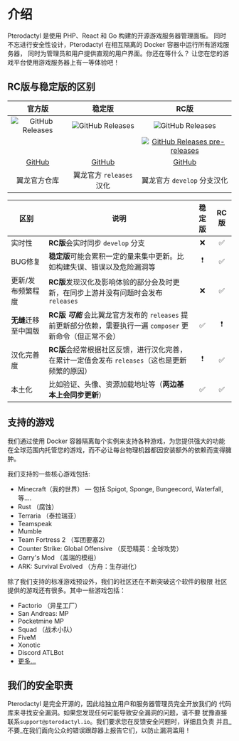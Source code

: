 # 介绍
Pterodactyl 是使用 PHP、React 和 Go 构建的开源游戏服务器管理面板。
同时不忘进行安全性设计，Pterodactyl 在相互隔离的 Docker 容器中运行所有游戏服务器，
同时为管理员和用户提供直观的用户界面。你还在等什么？ 让您在您的游戏平台使用游戏服务器上有一等体验吧！

## RC版与稳定版的区别

|  **官方版**  |  **稳定版**  |  **RC版**  |
|:--------------:|:--------------:|:--------------:|
|  ![GitHub Releases](https://img.shields.io/github/v/release/pterodactyl/panel?style=for-the-badge&logo=appveyor&label=最新发布版本)  | ![GitHub Releases](https://img.shields.io/github/v/release/pterodactyl-china/pterodactyl-chinese-stable?style=for-the-badge&logo=appveyor&label=最新发布版本) | ![GitHub Releases](https://img.shields.io/github/v/release/pterodactyl-china/panel?style=for-the-badge&logo=appveyor&label=最新发布版本)  |
|  |  | [![GitHub Releases pre-releases](https://img.shields.io/github/v/tag/pterodactyl-china/panel?display_name=tag&include_prereleases&style=for-the-badge&logo=appveyor&label=最新预发布版本)](https://github.com/pterodactyl-china/panel/releases) |
| [GitHub](https://github.com/pterodactyl/panel) | [GitHub](https://github.com/pterodactyl-china/pterodactyl-chinese-stable) | [GitHub](https://github.com/pterodactyl-china/panel) |
| 翼龙官方仓库 | 翼龙官方 `releases` 汉化 | 翼龙官方 `develop` 分支汉化 |

|  **区别** |  **说明** |  **稳定版**  |  **RC版**  |
|--------------|--------------|:--------------:|:--------------:|
| 实时性 | **RC版**会实时同步 `develop` 分支 | :x: | :white_check_mark: |
| BUG修复 | **稳定版**可能会累积一定的量来集中更新。比如构建失误、错误以及危险漏洞等 | :heavy_exclamation_mark: | :white_check_mark: |
| 更新/发布频繁程度 | **RC版**发现汉化及影响体验的部分会及时更新，在同步上游并没有问题时会发布 `releases` | :x: | :white_check_mark: |
| **无缝**迁移至中国版 | **RC版** _**可能**_ 会比翼龙官方发布的 `releases` 提前更新部分依赖，需要执行一遍 `composer` 更新命令（但正常不会） | :white_check_mark: | :heavy_exclamation_mark: |
| 汉化完善度 | **RC版**会经常根据社区反馈，进行汉化完善，在累计一定值会发布 `releases`（这也是更新频繁的原因） | :heavy_exclamation_mark: | :white_check_mark: |
| 本土化 | 比如验证、头像、资源加载地址等（**两边基本上会同步更新**） | :white_check_mark: | :white_check_mark: |

## 支持的游戏
我们通过使用 Docker 容器隔离每个实例来支持各种游戏，为您提供强大的功能
在全球范围内托管您的游戏，而不必让每台物理机器都因安装额外的依赖而变得臃肿。

我们支持的一些核心游戏包括:

* Minecraft（我的世界） — 包括 Spigot, Sponge, Bungeecord, Waterfall, 等....
* Rust （腐蚀）
* Terraria （泰拉瑞亚）
* Teamspeak
* Mumble
* Team Fortress 2 （军团要塞2）
* Counter Strike: Global Offensive （反恐精英：全球攻势）
* Garry's Mod （盖瑞的模组）
* ARK: Survival Evolved （方舟：生存进化）

除了我们支持的标准游戏预设外，我们的社区还在不断突破这个软件的极限
社区提供的游戏还有很多。其中一些游戏包括：

* Factorio （异星工厂）
* San Andreas: MP
* Pocketmine MP
* Squad （战术小队）
* FiveM
* Xonotic
* Discord ATLBot
* [更多...](https://github.com/parkervcp/eggs)

## 我们的安全职责
Pterodactyl 是完全开源的，因此给独立用户和服务器管理员完全开放我们的
代码库来寻找安全漏洞。如果您发现任何可能导致安全漏洞的问题，请不要
犹豫直接联系`support@pterodactyl.io`。我们要求您在反馈安全问题时，详细且负责
并且_不要_在我们面向公众的错误跟踪器上报告它们，以防止漏洞滥用！
